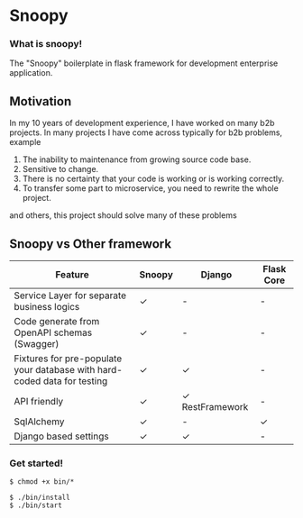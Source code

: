 # Snoopy

### What is snoopy!

The "Snoopy" boilerplate in flask framework for development enterprise application.

## Motivation

In my 10 years of development experience, I have worked on many b2b projects. In many projects I have come across typically for b2b problems, example
   1. The inability to maintenance from growing source code base.
   2. Sensitive to change. 
   3. There is no certainty that your code is working or is working correctly. 
   4. To transfer some part to microservice, you need to rewrite the whole project.

and others, this project should solve many of these problems

## Snoopy vs Other framework

| Feature                                                                  | Snoopy | Django          | Flask Core |
|--------------------------------------------------------------------------|--------|-----------------|------------|
| Service Layer for separate business logics                               | ✓      | -               | -          |
| Code generate from OpenAPI schemas (Swagger)                             | ✓      | -               | -          |
| Fixtures for pre-populate your database with hard-coded data for testing | ✓      | ✓               | -          |
| API friendly                                                             | ✓      | ✓ RestFramework | -          |
| SqlAlchemy                                                               | ✓      | -               | ✓          |
| Django based settings                                                    | ✓      | ✓               | -          |

### Get started!

```
$ chmod +x bin/*

$ ./bin/install
$ ./bin/start
```

